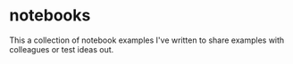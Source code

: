 # notebooks

This a collection of notebook examples I've written to share examples with colleagues or test ideas out.
